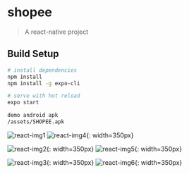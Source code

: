 # shopee

> A react-native project

## Build Setup

``` bash
# install dependencies
npm install
npm install -g expo-cli

# serve with hot reload
expo start

demo android apk
/assets/SHOPEE.apk
```

![react-img1](https://github.com/ddi6599/react-native-shopee-mini-demo/blob/master/assets/app/start.png)<!-- .element width="50%" -->  ![react-img4](https://github.com/ddi6599/react-native-shopee-mini-demo/blob/master/assets/app/signin.png){: width=350px}

![react-img2](https://github.com/ddi6599/react-native-shopee-mini-demo/blob/master/assets/app/index.png){: width=350px}  ![react-img5](https://github.com/ddi6599/react-native-shopee-mini-demo/blob/master/assets/app/pull_refresh.png){: width=350px}

![react-img3](https://github.com/ddi6599/react-native-shopee-mini-demo/blob/master/assets/app/detail.png){: width=350px}  ![react-img6](https://github.com/ddi6599/react-native-shopee-mini-demo/blob/master/assets/app/find.png){: width=350px}

